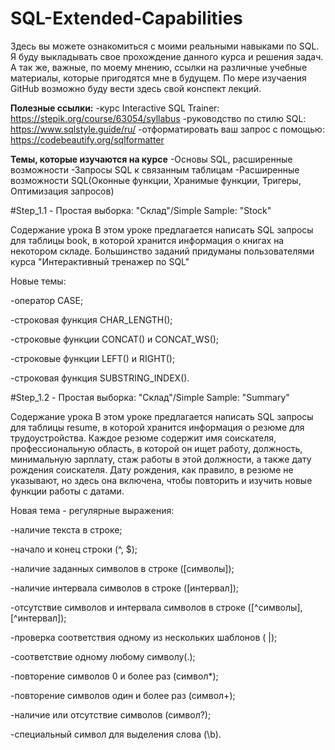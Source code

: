 # SQL-Extended-Capabilities
Здесь вы можете ознакомиться с моими реальными навыками по SQL.
Я буду выкладывать свое прохождение данного курса и решения задач. А так же, важные, по моему мнению, ссылки на различные учебные материалы, которые пригодятся мне в будущем.
По мере изучаения GitHub возможно буду вести здесь свой конспект лекций.

**Полезные ссылки:**
-курс Interactive SQL Trainer: https://stepik.org/course/63054/syllabus
-руководство по стилю SQL: https://www.sqlstyle.guide/ru/
-отформатировать ваш запрос с помощью: https://codebeautify.org/sqlformatter

**Темы, которые изучаются на курсе**
-Основы SQL, расширенные возможности
-Запросы SQL к связанным таблицам
-Расширенные возможности SQL(Оконные функции, Хранимые функции, Тригеры, Оптимизация запросов)

#Step_1.1 - Простая выборка: "Склад"/Simple Sample: "Stock"

Содержание урока
В этом уроке предлагается написать SQL запросы для таблицы book, в которой хранится информация о книгах на некотором складе. Большинство заданий придуманы пользователями курса "Интерактивный тренажер по SQL"

Новые темы:

-оператор CASE;

-строковая функция CHAR_LENGTH();

-строковые функции CONCAT() и CONCAT_WS();

-строковые функции LEFT() и RIGHT();

-строковая функция SUBSTRING_INDEX().

#Step_1.2 - Простая выборка: "Склад"/Simple Sample: "Summary"

Содержание урока
В этом уроке предлагается написать SQL запросы для таблицы resume, в которой хранится информация о резюме для трудоустройства. Каждое резюме содержит имя соискателя, профессиональную область, в которой он ищет работу, должность, минимальную зарплату, стаж работы в этой должности, а также дату рождения соискателя. Дату рождения, как правило, в резюме не указывают, но здесь она включена, чтобы повторить и изучить новые функции работы с датами.

Новая тема - регулярные выражения:

-наличие текста в строке;

-начало и конец строки (^, $);

-наличие заданных символов в строке ([символы]);

-наличие интервала символов в строке ([интервал]);

-отсутствие символов и интервала символов в строке ([^символы], [^интервал]);

-проверка соответствия одному из нескольких шаблонов ( |);

-соответствие одному любому символу(.);

-повторение символов 0 и более раз (символ*);

-повторение символов один и более раз (символ+);

-наличие или отсутствие символов (символ?);

-специальный символ для выделения слова (\\b).